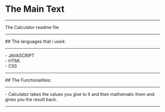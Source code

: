 # The Main Text
<hr>
The Calculator readme file
<hr>
## The languages that i used:
<hr>
- JAVASCRIPT<br>
- HTML<br>
- CSS<br>
<hr>
## The Functionalities:
<hr>
- Calculator takes the values you give to it and then mathematic them and gives you the result back.<br>
<hr>

